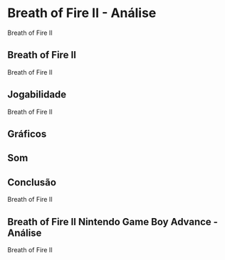 ---
---

# Breath of Fire II - Análise

Breath of Fire II

## Breath of Fire II

Breath of Fire II

## Jogabilidade

Breath of Fire II

## Gráficos


## Som

## Conclusão

Breath of Fire II

## Breath of Fire II Nintendo Game Boy Advance - Análise

Breath of Fire II

